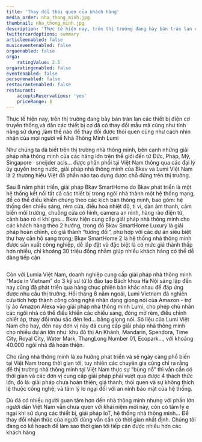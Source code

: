 ```yaml
---
title: 'Thay đổi thói quen của khách hàng'
media_order: nha_thong_minh.jpg
thumbnail: nha_thong_minh.jpg
description: 'Thực tế hiện nay, trên thị trường đang bày bán tràn lan các thiết bị điện cơ truyền thống,và dần các thiết bị cơ đã có thay đổi mẫu mã cũng như tính năng sử dụng ,làm thế nào để thay đổi được thói quen cũng như cách nhìn nhận của mọi người về Nhà Thông Minh Lumi'
twittercardoptions: summary
articleenabled: false
musiceventenabled: false
orgaenabled: false
orga:
    ratingValue: 2.5
orgaratingenabled: false
eventenabled: false
personenabled: false
restaurantenabled: false
restaurant:
    acceptsReservations: 'yes'
    priceRange: $
---
```


<p>Thực tế hiện nay, tr&ecirc;n thị trường đang b&agrave;y b&aacute;n tr&agrave;n lan c&aacute;c thiết bị điện cơ truyền thống,v&agrave; dần c&aacute;c thiết bị cơ đ&atilde; c&oacute; thay đổi mẫu m&atilde; cũng như t&iacute;nh năng sử dụng ,l&agrave;m thế n&agrave;o để thay đổi được th&oacute;i quen cũng như c&aacute;ch nh&igrave;n nhận của mọi người về Nh&agrave; Th&ocirc;ng Minh Lumi</p>
<p>Như ch&uacute;ng ta đ&atilde; biết tr&ecirc;n thị trường nh&agrave; th&ocirc;ng minh, b&ecirc;n cạnh những giải ph&aacute;p nh&agrave; th&ocirc;ng minh của c&aacute;c h&atilde;ng lớn tr&ecirc;n thế giới đến từ Đức, Ph&aacute;p, Mỹ, Singapore&nbsp; &nbsp;sneijder acis&hellip; được ph&acirc;n phối tại Việt Nam th&ocirc;ng qua c&aacute;c đại l&yacute; ủy quyền trong nước, giải ph&aacute;p nh&agrave; th&ocirc;ng minh của Bkav v&agrave; Lumi Việt Nam l&agrave; 2 thương hiệu Việt đ&atilde; phần n&agrave;o tạo dựng được chỗ đứng tr&ecirc;n thị trường.</p>
<p>Sau&nbsp;8 năm ph&aacute;t triển, giải ph&aacute;p Bkav SmartHome do Bkav ph&aacute;t triển l&agrave; một hệ thống kết nối tất cả c&aacute;c thiết bị trong ng&ocirc;i nh&agrave; th&agrave;nh một hệ thống mạng, để c&oacute; thể điều khiển ch&uacute;ng theo c&aacute;c kịch bản th&ocirc;ng minh, bao gồm: hệ thống đ&egrave;n chiếu s&aacute;ng, r&egrave;m cửa, điều ho&agrave; nhiệt độ, ti vi, d&agrave;n &acirc;m thanh, cảm biến m&ocirc;i trường, chu&ocirc;ng cửa c&oacute; h&igrave;nh, camera an ninh, h&agrave;ng r&agrave;o điện tử, cảnh b&aacute;o r&ograve; rỉ kh&iacute; gas... Bkav hiện cung cấp giải ph&aacute;p nh&agrave; th&ocirc;ng minh cho c&aacute;c kh&aacute;ch h&agrave;ng theo 2 hướng, trong đ&oacute; Bkav SmartHome Luxury l&agrave; giải ph&aacute;p ho&agrave;n chỉnh, c&oacute; gi&aacute; th&agrave;nh &ldquo;tương đối&rdquo;, ph&ugrave; hợp với c&aacute;c dự &aacute;n si&ecirc;u biệt thự hay căn hộ sang trọng; Bkav SmartHome 2 l&agrave; hệ thống nh&agrave; th&ocirc;ng minh được sản xuất c&ocirc;ng nghiệp, dễ lắp đặt v&agrave; đặc biệt l&agrave; c&oacute; mức gi&aacute; th&agrave;nh thấp hơn nhiều, chỉ khoảng 30 triệu đồng nhằm gi&uacute;p nhiều kh&aacute;ch h&agrave;ng c&oacute; thể dễ d&agrave;ng tiếp cận</p>
<p><img src="/giahan/tu-van-giai-phap/thay-doi-thoi-quen-cua-khach-hang/nha_thong_minh.jpg" alt="" /></p>
<p>C&ograve;n với Lumia Việt Nam, doanh nghiệp cung cấp giải ph&aacute;p nh&agrave; th&ocirc;ng minh &ldquo;Made in Vietnam&rdquo; do 3 kỹ sư từ l&ograve; đ&agrave;o tạo B&aacute;ch khoa H&agrave; Nội s&aacute;ng lập đến nay cũng đ&atilde; ph&aacute;t triển qua h&agrave;ng chục phi&ecirc;n bản kh&aacute;c nhau để đ&aacute;p ứng được nhu cầu thị trường. Hồi th&aacute;ng 8 năm ngo&aacute;i, Lumi Vietnam đ&atilde; nghi&ecirc;n cứu t&iacute;ch hợp th&agrave;nh c&ocirc;ng c&ocirc;ng nghệ nhận dạng giọng n&oacute;i của Amazon - trợ l&yacute; ảo Amazon Alexa v&agrave;o giải ph&aacute;p nh&agrave; th&ocirc;ng minh Lumi, cho ph&eacute;p chủ nh&acirc;n c&aacute;c ng&ocirc;i nh&agrave; c&oacute; thể điều khiển c&aacute;c chiếu s&aacute;ng, đ&oacute;ng mở r&egrave;m, điều chỉnh chiết &aacute;p, thay đổi m&agrave;u sắc đ&egrave;n led&hellip; bằng giọng n&oacute;i. S&oacute; liệu của Lumi Việt Nam cho hay, đến nay đơn vị n&agrave;y đ&atilde; cung cấp giải ph&aacute;p nh&agrave; th&ocirc;ng minh cho nhiều dự &aacute;n lớn như: khu đ&ocirc; thị An Kh&aacute;nh, Mandarin, Spendora, Time City, Royal City, Water Mark, ThangLong Number 01, Ecopark&hellip;, với khoảng 40.000 ng&ocirc;i nh&agrave; đ&atilde; ho&agrave;n thiện.</p>
<p>Cho rằng nh&agrave; th&ocirc;ng minh l&agrave; xu hướng ph&aacute;t triển v&agrave; sẽ ng&agrave;y c&agrave;ng phổ biến tại Việt Nam trong thời gian tới, tuy nhi&ecirc;n c&aacute;c chuy&ecirc;n gia cũng chỉ ra rằng để thị trường nh&agrave; th&ocirc;ng minh tại Việt Nam thực sự &ldquo;b&ugrave;ng nổ&rdquo; th&igrave; vẫn cần c&oacute; thời gian v&agrave; c&aacute;c đơn vị cung cấp giải ph&aacute;p phải vượt qua được 4 th&aacute;ch thức lớn, đ&oacute; l&agrave;: giải ph&aacute;p chưa ho&agrave;n thiện; gi&aacute; th&agrave;nh; th&oacute;i quen v&agrave; sự kh&ocirc;ng th&iacute;ch lệ thuộc c&ocirc;ng nghệ; v&agrave; t&acirc;m l&yacute; lo ngại đối với an ninh bảo mật của hệ thống.</p>
<p>D&ugrave; đ&atilde; c&oacute; nhiều người quan t&acirc;m hơn đến nh&agrave; th&ocirc;ng minh nhưng với phần lớn người d&acirc;n Việt Nam vẫn chưa quen với kh&aacute;i niệm mới n&agrave;y, c&ograve;n c&oacute; t&acirc;m l&yacute; e ngại khi sử dụng c&aacute;c thiết bị, giải ph&aacute;p IoT, hệ thống nh&agrave; th&ocirc;ng minh&hellip; Để thay đổi nhận thức của người d&ugrave;ng vẫn cần c&oacute; thời gian nhất định. Ch&uacute;ng t&ocirc;i đang c&oacute; kế hoạch để l&agrave;m sao thời gian tới tiếp cận được nhiều hơn c&aacute;c kh&aacute;ch h&agrave;ng</p>